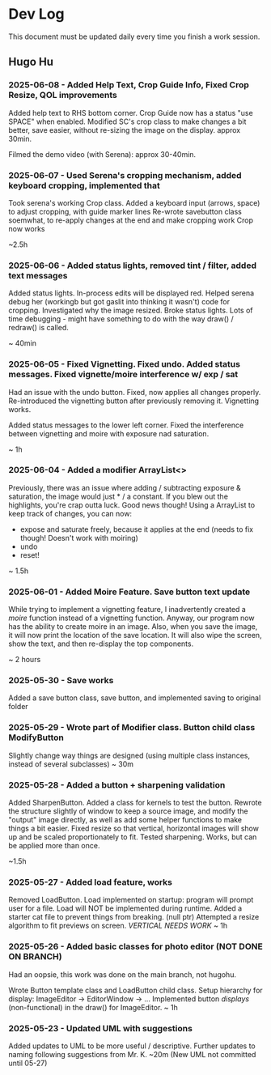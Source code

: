 # Dev Log

This document must be updated daily every time you finish a work session.

## Hugo Hu

### 2025-06-08 - Added Help Text, Crop Guide Info, Fixed Crop Resize, QOL improvements

Added help text to RHS bottom corner. Crop Guide now has a status "use SPACE" when enabled. Modified SC's crop class
to make changes a bit better, save easier, without re-sizing the image on the display. approx 30min.

Filmed the demo video (with Serena): approx 30-40min.

### 2025-06-07 - Used Serena's cropping mechanism, added keyboard cropping, implemented that

Took serena's working Crop class. Added a keyboard input (arrows, space) to adjust cropping, with guide marker lines
Re-wrote savebutton class soemwhat, to re-apply changes at the end and make cropping work
Crop now works

~2.5h

### 2025-06-06 - Added status lights, removed tint / filter, added text messages

Added status lights. In-process edits will be displayed red.
Helped serena debug her (workingb but got gaslit into thinking it wasn't) code for cropping. Investigated
why the image resized.
Broke status lights. Lots of time debugging - might have something to do with the way draw() / redraw() is called.

~ 40min

### 2025-06-05 - Fixed Vignetting. Fixed undo. Added status messages. Fixed vignette/moire interference w/ exp / sat

Had an issue with the undo button. Fixed, now applies all changes properly. Re-introduced the vignetting button after
previously removing it. Vignetting works.

Added status messages to the lower left corner. Fixed the interference between vignetting and moire with exposure nad saturation.

~ 1h

### 2025-06-04 - Added a modifier ArrayList<>

Previously, there was an issue where adding / subtracting exposure & saturation, the image would just * / a constant.
If you blew out the highlights, you're crap outta luck. Good news though! Using a ArrayList<Modifier> to keep track of changes, you can now:

- expose and saturate freely, because it applies at the end (needs to fix though! Doesn't work with moiring)
- undo
- reset!

~ 1.5h

### 2025-06-01 - Added Moire Feature. Save button text update

While trying to implement a vignetting feature, I inadvertently created a _moire_ function instead of
a vignetting function. Anyway, our program now has the ability to create moire in an image. Also, when
you save the image, it will now print the location of the save location. It will also wipe the screen, show
the text, and then re-display the top components.

~ 2 hours

### 2025-05-30 - Save works

Added a save button class, save button, and implemented saving to original folder

### 2025-05-29 - Wrote part of Modifier class. Button child class ModifyButton

Slightly change way things are designed (using multiple class instances, instead of several subclasses)
~ 30m

### 2025-05-28 - Added a button + sharpening validation

Added SharpenButton. Added a class for kernels to test the button. Rewrote the
structure slightly of window to keep a source image, and modify the "output"
image directly, as well as add some helper functions to make things a bit easier.
Fixed resize so that vertical, horizontal images will show up and be scaled
proportionately to fit. Tested sharpening. Works, but can be applied more than once.

~1.5h

### 2025-05-27 - Added load feature, works

Removed LoadButton. Load implemented on startup: program will prompt user for a file. Load will NOT be
implemented during runtime.
Added a starter cat file to prevent things from breaking. (null ptr)
Attempted a resize algorithm to fit previews on screen. _VERTICAL NEEDS WORK_
~ 1h

### 2025-05-26 - Added basic classes for photo editor (NOT DONE ON BRANCH)

Had an oopsie, this work was done on the main branch, not hugohu.

Wrote Button template class and LoadButton child class. Setup hierarchy for display:
ImageEditor -> EditorWindow -> ...
Implemented button _displays_ (non-functional) in the draw() for ImageEditor.
~ 1h

### 2025-05-23 - Updated UML with suggestions

Added updates to UML to be more useful / descriptive. Further updates to naming following suggestions from
Mr. K. ~20m
(New UML not committed until 05-27)
